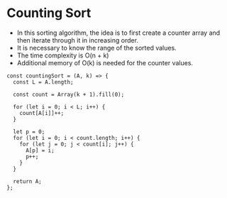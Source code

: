 # Counting Sort

- In this sorting algorithm, the idea is to first create a counter array and then iterate through it in increasing order. 
- It is necessary to know the range of the sorted values.
- The time complexity is O(n + k)
- Additional memory of O(k) is needed for the counter values.


```
const countingSort = (A, k) => {
  const L = A.length;

  const count = Array(k + 1).fill(0);

  for (let i = 0; i < L; i++) {
    count[A[i]]++;
  }

  let p = 0;
  for (let i = 0; i < count.length; i++) {
    for (let j = 0; j < count[i]; j++) {
      A[p] = i;
      p++;
    }
  }

  return A;
};
```
